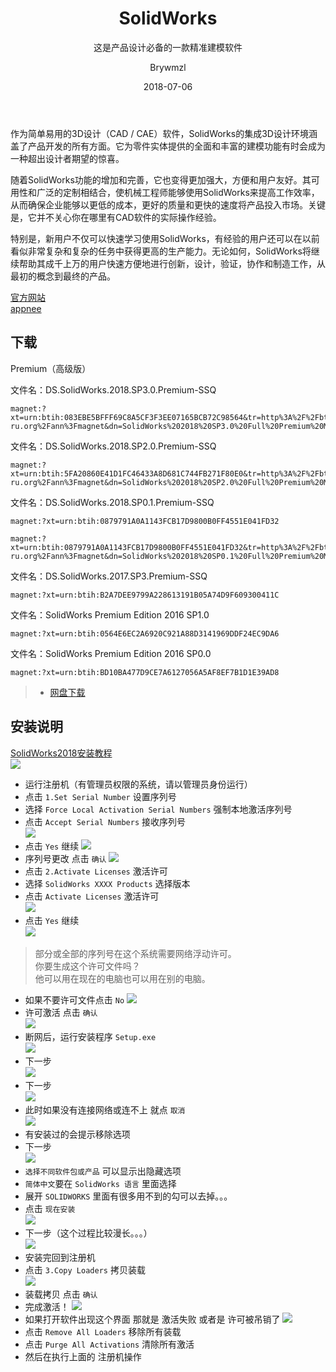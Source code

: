 ﻿---
layout:     post
title:      SolidWorks
subtitle:   这是产品设计必备的一款精准建模软件
date:       2018-07-06
author:     Brywmzl
header-img: img/SolidWorks/bg.jpg
catalog: true
tags:
    - SolidWorks
---

作为简单易用的3D设计（CAD / CAE）软件，SolidWorks的集成3D设计环境涵盖了产品开发的所有方面。它为零件实体提供的全面和丰富的建模功能有时会成为一种超出设计者期望的惊喜。

随着SolidWorks功能的增加和完善，它也变得更加强大，方便和用户友好。其可用性和广泛的定制相结合，使机械工程师能够使用SolidWorks来提高工作效率，从而确保企业能够以更低的成本，更好的质量和更快的速度将产品投入市场。关键是，它并不关心你在哪里有CAD软件的实际操作经验。

特别是，新用户不仅可以快速学习使用SolidWorks，有经验的用户还可以在以前看似非常复杂和复杂的任务中获得更高的生产能力。无论如何，SolidWorks将继续帮助其成千上万的用户快速方便地进行创新，设计，验证，协作和制造工作，从最初的概念到最终的产品。

[官方网站](http://www.solidworks.com.cn/)  
[appnee](http://appnee.com/solidworks/)  

## 下载
Premium（高级版）


文件名：DS.SolidWorks.2018.SP3.0.Premium-SSQ

```
magnet:?xt=urn:btih:083EBE5BFFF69C8A5CF3F3EE07165BCB72C98564&tr=http%3A%2F%2Fbt2.t-ru.org%2Fann%3Fmagnet&dn=SolidWorks%202018%20SP3.0%20Full%20Premium%20Multilanguage%20Integrated%20x64%20%5B2018%2C%20MULTILANG%20%2BRUS%5D
```
文件名：DS.SolidWorks.2018.SP2.0.Premium-SSQ
```
magnet:?xt=urn:btih:5FA20860E41D1FC46433A8D681C744FB271F80E0&tr=http%3A%2F%2Fbt3.t-ru.org%2Fann%3Fmagnet&dn=SolidWorks%202018%20SP2.0%20Full%20Premium%20Multilanguage%20Integrated%20x64%20%5B2018%2C%20MULTILANG%20%2BRUS%5D
```
文件名：DS.SolidWorks.2018.SP0.1.Premium-SSQ
```
magnet:?xt=urn:btih:0879791A0A1143FCB17D9800B0FF4551E041FD32
```
```
magnet:?xt=urn:btih:0879791A0A1143FCB17D9800B0FF4551E041FD32&tr=http%3A%2F%2Fbt4.t-ru.org%2Fann%3Fmagnet&dn=SolidWorks%202018%20SP0.1%20Full%20Premium%20Multilanguage%20Integrated%20x64%20%5B2017%2C%20MULTILANG%20%2BRUS%5D
```
文件名：DS.SolidWorks.2017.SP3.Premium-SSQ
```
magnet:?xt=urn:btih:B2A7DEE9799A228613191B05A74D9F609300411C
```
文件名：SolidWorks Premium Edition 2016 SP1.0
```
magnet:?xt=urn:btih:0564E6EC2A6920C921A88D3141969DDF24EC9DA6
```
文件名：SolidWorks Premium Edition 2016 SP0.0
```
magnet:?xt=urn:btih:BD10BA477D9CE7A6127056A5AF8EF7B1D1E39AD8
```  
>- [网盘下载](https://pan.baidu.com/s/1slvAamD)  

## 安装说明
[SolidWorks2018安装教程](http://jingyan.baidu.com/article/2fb0ba40f9350400f2ec5f2a.html?allowHTTP=1)  
![](https://github.com/Brywmzl/Brywmzl.github.io/raw/master/img/SolidWorks/1.png) 
* 运行注册机（有管理员权限的系统，请以管理员身份运行）  
* 点击 `1.Set Serial Number` 设置序列号  
* 选择 `Force Local Activation Serial Numbers` 强制本地激活序列号  
* 点击 `Accept Serial Numbers` 接收序列号  
![](https://github.com/Brywmzl/Brywmzl.github.io/raw/master/img/SolidWorks/2.png) 
* 点击 `Yes` 继续
![](https://github.com/Brywmzl/Brywmzl.github.io/raw/master/img/SolidWorks/3.png) 
* 序列号更改 点击 `确认` 
![](https://github.com/Brywmzl/Brywmzl.github.io/raw/master/img/SolidWorks/4.png) 
* 点击 `2.Activate Licenses` 激活许可  
* 选择 `SolidWorks XXXX Products` 选择版本  
* 点击 `Activate Licenses` 激活许可  
![](https://github.com/Brywmzl/Brywmzl.github.io/raw/master/img/SolidWorks/5.png) 
* 点击 `Yes` 继续  
![](https://github.com/Brywmzl/Brywmzl.github.io/raw/master/img/SolidWorks/6.png) 
> 部分或全部的序列号在这个系统需要网络浮动许可。  
> 你要生成这个许可文件吗？  
> 他可以用在现在的电脑也可以用在别的电脑。 
* 如果不要许可文件点击 `No` 
![](https://github.com/Brywmzl/Brywmzl.github.io/raw/master/img/SolidWorks/7.png) 
* 许可激活 点击 `确认`  
![](https://github.com/Brywmzl/Brywmzl.github.io/raw/master/img/SolidWorks/8.png) 
* 断网后，运行安装程序 `Setup.exe`  
![](https://github.com/Brywmzl/Brywmzl.github.io/raw/master/img/SolidWorks/9.png) 
* 下一步  
![](https://github.com/Brywmzl/Brywmzl.github.io/raw/master/img/SolidWorks/10.png) 
* 下一步  
![](https://github.com/Brywmzl/Brywmzl.github.io/raw/master/img/SolidWorks/11.png) 
* 此时如果没有连接网络或连不上 就点 `取消`  
![](https://github.com/Brywmzl/Brywmzl.github.io/raw/master/img/SolidWorks/12.png) 
* 有安装过的会提示移除选项  
* 下一步  
![](https://github.com/Brywmzl/Brywmzl.github.io/raw/master/img/SolidWorks/13.png) 
* `选择不同软件包或产品` 可以显示出隐藏选项  
* `简体中文`要在 `SolidWorks 语言` 里面选择  
* 展开 `SOLIDWORKS`   里面有很多用不到的勾可以去掉。。。  
* 点击 `现在安装`  
![](https://github.com/Brywmzl/Brywmzl.github.io/raw/master/img/SolidWorks/14.png) 
* 下一步（这个过程比较漫长。。。）  
![](https://github.com/Brywmzl/Brywmzl.github.io/raw/master/img/SolidWorks/15.png) 
* 安装完回到注册机  
* 点击 `3.Copy Loaders` 拷贝装载  
![](https://github.com/Brywmzl/Brywmzl.github.io/raw/master/img/SolidWorks/16.png) 
* 装载拷贝 点击 `确认`  
* 完成激活！
![](https://github.com/Brywmzl/Brywmzl.github.io/raw/master/img/SolidWorks/17.png) 
* 如果打开软件出现这个界面 那就是 激活失败 或者是 许可被吊销了
![](https://github.com/Brywmzl/Brywmzl.github.io/raw/master/img/SolidWorks/18.png) 
* 点击 `Remove All Loaders` 移除所有装载
* 点击 `Purge All Activations` 清除所有激活
* 然后在执行上面的 注册机操作
